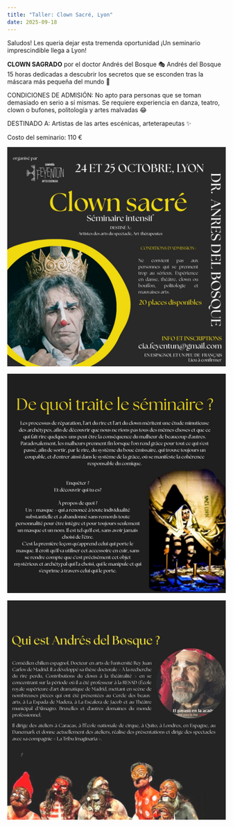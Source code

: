 ```yaml
---
title: "Taller: Clown Sacré, Lyon"
date: 2025-09-18
---
```


Saludos! Les queria dejar esta tremenda oportunidad 
¡Un seminario imprescindible llega a Lyon!

**CLOWN SAGRADO** por el doctor Andrés del Bosque 🎭 Andrés del Bosque
15 horas dedicadas a descubrir los secretos que se esconden tras la máscara más pequeña del mundo 🔴

<!--more-->

CONDICIONES DE ADMISIÓN:
No apto para personas que se toman demasiado en serio a sí mismas. Se requiere experiencia en danza, teatro, clown o bufones, politología y artes malvadas 😂

DESTINADO A:
Artistas de las artes escénicas, arteterapeutas ✨

Costo del seminario: 110 €

![](foto1.jpg)

![](foto2.jpg)

![](foto3.jpg)
